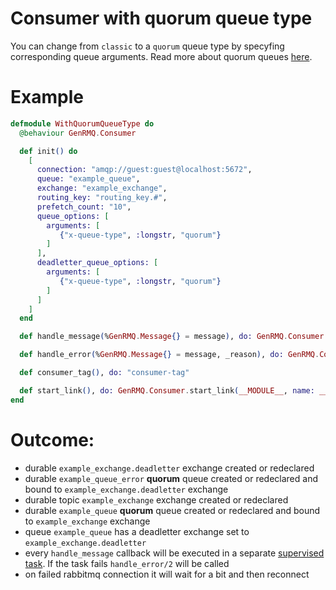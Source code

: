 Consumer with quorum queue type
===============================

You can change from `classic` to a `quorum` queue type by specyfing corresponding
queue arguments. Read more about quorum queues [here](https://www.rabbitmq.com/quorum-queues.html).

# Example

~~~elixir
defmodule WithQuorumQueueType do
  @behaviour GenRMQ.Consumer

  def init() do
    [
      connection: "amqp://guest:guest@localhost:5672",
      queue: "example_queue",
      exchange: "example_exchange",
      routing_key: "routing_key.#",
      prefetch_count: "10",
      queue_options: [
        arguments: [
           {"x-queue-type", :longstr, "quorum"}
        ]
      ],
      deadletter_queue_options: [
        arguments: [
           {"x-queue-type", :longstr, "quorum"}
        ]
      ]
    ]
  end

  def handle_message(%GenRMQ.Message{} = message), do: GenRMQ.Consumer.ack(message)

  def handle_error(%GenRMQ.Message{} = message, _reason), do: GenRMQ.Consumer.reject(message, false)

  def consumer_tag(), do: "consumer-tag"

  def start_link(), do: GenRMQ.Consumer.start_link(__MODULE__, name: __MODULE__)
end
~~~

# Outcome:

- durable `example_exchange.deadletter` exchange created or redeclared
- durable `example_queue_error` **quorum** queue created or redeclared and bound to `example_exchange.deadletter` exchange
- durable topic `example_exchange` exchange created or redeclared
- durable `example_queue` **quorum** queue created or redeclared and bound to `example_exchange` exchange
- queue `example_queue` has a deadletter exchange set to `example_exchange.deadletter`
- every `handle_message` callback will be executed in a separate [supervised task](https://hexdocs.pm/elixir/1.10.3/Task.html#module-supervised-tasks). If the task fails `handle_error/2` will be called
- on failed rabbitmq connection it will wait for a bit and then reconnect
